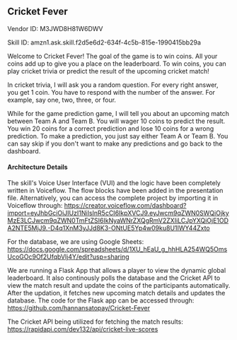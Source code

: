 ## Cricket Fever

Vendor ID: M3JWD8H81W6DWV

Skill ID: amzn1.ask.skill.f2d5e6d2-634f-4c5b-815e-1990415bb29a

Welcome to Cricket Fever! The goal of the game is to win coins. All your coins add up to give you a place on the leaderboard. To win coins, you can play cricket trivia or predict the result of the upcoming cricket match!

In cricket trivia, I will ask you a random question. For every right answer, you get 1 coin. You have to respond with the number of the answer. For example, say one, two, three, or four.

While for the game prediction game, I will tell you about an upcoming match between Team A and Team B. You will wager 10 coins to predict the result. You win 20 coins for a correct prediction and lose 10 coins for a wrong prediction. To make a prediction, you just say either Team A or Team B. You can say skip if you don't want to make any predictions and go back to the dashboard.

#### Architecture Details
The skill's Voice User Interface (VUI) and the logic have been completely written in Voiceflow. The flow blocks have been added in the presentation file. Alternatively, you can access the complete project by importing it in Voiceflow through: https://creator.voiceflow.com/dashboard?import=eyJhbGciOiJIUzI1NiIsInR5cCI6IkpXVCJ9.eyJwcm9qZWN0SWQiOjkyMzE3LCJwcm9qZWN0TmFtZSI6IkNyaWNrZXQgRmV2ZXIiLCJpYXQiOjE1ODA2NTE5MjJ9.-D4q1XnM3yJJd8K3-ONtUE5Yp4w09ku8U1IWY44Zxto

For the database, we are using Google Sheets: https://docs.google.com/spreadsheets/d/1XU_hEaU_g_hhHLA254WQ5OmsUcoGOc9Of2UfqbVlj4Y/edit?usp=sharing

We are running a Flask App that allows a player to view the dynamic global leaderboard. It also continously polls the database and the Cricket API to view the match result and update the coins of the participants automatically. After the updation, it fetches new upcoming match details and updates the database. The code for the Flask app can be accessed through: https://github.com/hannansatopay/Cricket-Fever

The Cricket API being utilized for fetching the match results: https://rapidapi.com/dev132/api/cricket-live-scores
